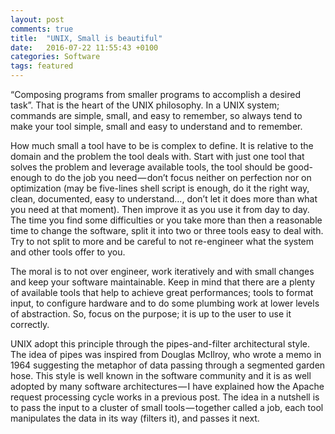 ```yaml
---
layout: post
comments: true
title:  "UNIX, Small is beautiful"
date:   2016-07-22 11:55:43 +0100
categories: Software
tags: featured
---
```


“Composing programs from smaller programs to accomplish a desired task”.
That is the heart of the UNIX philosophy.
In a UNIX system; commands are simple, small, and easy to remember, so always tend to make your tool simple, small and easy to understand and to remember.

How much small a tool have to be is complex to define. It is relative to the domain and the problem the tool deals with.
Start with just one tool that solves the problem and leverage available tools, the tool should be good-enough to do the job you need — don’t focus neither on perfection nor on optimization (may be five-lines shell script is enough, do it the right way, clean, documented, easy to understand…, don’t let it does more than what you need at that moment).
Then improve it as you use it from day to day.
The time you find some difficulties or you take more than then a reasonable time to change the software, split it into two or three tools easy to deal with. Try to not split to more and be careful to not re-engineer what the system and other tools offer to you.

The moral is to not over engineer, work iteratively and with small changes and keep your software maintainable.
Keep in mind that there are a plenty of available tools that help to achieve great performances; tools to format input, to configure hardware and to do some plumbing work at lower levels of abstraction.
So, focus on the purpose; it is up to the user to use it correctly.

UNIX adopt this principle through the pipes-and-filter architectural style.
The idea of pipes was inspired from Douglas McIlroy, who wrote a memo in 1964 suggesting the metaphor of data passing through a segmented garden hose.
This style is well known in the software community and it is as well adopted by many software architectures — I have explained how the Apache request processing cycle works in a previous post.
The idea in a nutshell is to pass the input to a cluster of small tools — together called a job, each tool manipulates the data in its way (filters it), and passes it next.
